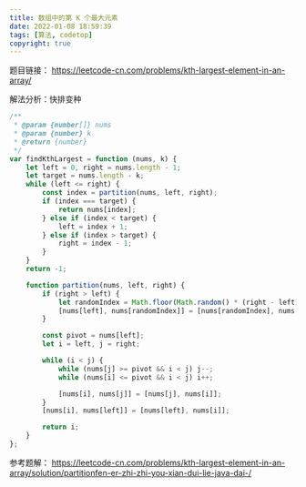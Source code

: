 ```yaml
---
title: 数组中的第 K 个最大元素
date: 2022-01-08 18:59:39
tags: [算法, codetop]
copyright: true
---
```

题目链接：
https://leetcode-cn.com/problems/kth-largest-element-in-an-array/

解法分析：快排变种
```js
/**
 * @param {number[]} nums
 * @param {number} k
 * @return {number}
 */
var findKthLargest = function (nums, k) {
    let left = 0, right = nums.length - 1;
    let target = nums.length - k;
    while (left <= right) {
        const index = partition(nums, left, right);
        if (index === target) {
            return nums[index];
        } else if (index < target) {
            left = index + 1;
        } else if (index > target) {
            right = index - 1;
        }
    }
    return -1;

    function partition(nums, left, right) {
        if (right > left) {
            let randomIndex = Math.floor(Math.random() * (right - left)) + left + 1;
            [nums[left], nums[randomIndex]] = [nums[randomIndex], nums[left]];
        }

        const pivot = nums[left];
        let i = left, j = right;

        while (i < j) {
            while (nums[j] >= pivot && i < j) j--;
            while (nums[i] <= pivot && i < j) i++;

            [nums[i], nums[j]] = [nums[j], nums[i]];
        }
        [nums[i], nums[left]] = [nums[left], nums[i]];

        return i;
    }
};
```

参考题解：
https://leetcode-cn.com/problems/kth-largest-element-in-an-array/solution/partitionfen-er-zhi-zhi-you-xian-dui-lie-java-dai-/
